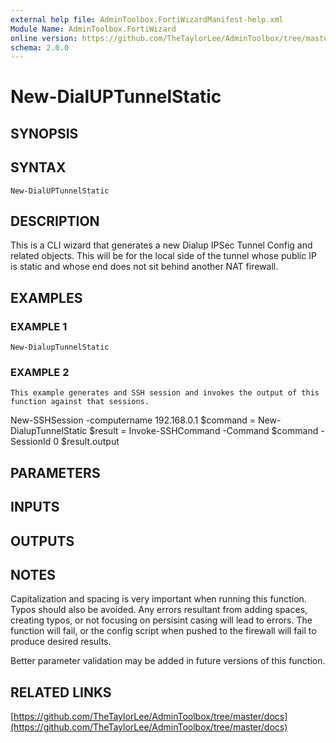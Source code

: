```yaml
---
external help file: AdminToolbox.FortiWizardManifest-help.xml
Module Name: AdminToolbox.FortiWizard
online version: https://github.com/TheTaylorLee/AdminToolbox/tree/master/docs
schema: 2.0.0
---
```


# New-DialUPTunnelStatic

## SYNOPSIS

## SYNTAX

```
New-DialUPTunnelStatic
```

## DESCRIPTION
This is a CLI wizard that generates a new Dialup IPSec Tunnel Config and related objects.
This will be for the local side of the tunnel whose public IP is static and whose end does not sit behind another NAT firewall.

## EXAMPLES

### EXAMPLE 1
```
New-DialupTunnelStatic
```

### EXAMPLE 2
```
This example generates and SSH session and invokes the output of this function against that sessions.
```

New-SSHSession -computername 192.168.0.1
$command = New-DialupTunnelStatic
$result = Invoke-SSHCommand -Command $command -SessionId 0
$result.output

## PARAMETERS

## INPUTS

## OUTPUTS

## NOTES
Capitalization and spacing is very important when running this function.
Typos should also be avoided.
Any errors resultant from adding spaces, creating typos, or not focusing on persisint casing will lead to errors.
The function will fail, or the config script when pushed to the firewall will fail to produce desired results.

Better parameter validation may be added in future versions of this function.

## RELATED LINKS

[https://github.com/TheTaylorLee/AdminToolbox/tree/master/docs](https://github.com/TheTaylorLee/AdminToolbox/tree/master/docs)

